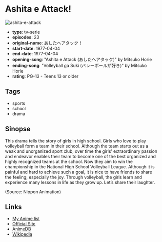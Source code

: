 # Ashita e Attack!

![ashita-e-attack](https://cdn.myanimelist.net/images/anime/5/8206.jpg)

-   **type**: tv-serie
-   **episodes**: 23
-   **original-name**: あしたへアタック！
-   **start-date**: 1977-04-04
-   **end-date**: 1977-04-04
-   **opening-song**: "Ashita e Attack (あしたへアタック)" by Mitsuko Horie
-   **ending-song**: "Volleyball ga Suki (バレーボールが好き)" by Mitsuko Horie
-   **rating**: PG-13 - Teens 13 or older

## Tags

-   sports
-   school
-   drama

## Sinopse

This drama tells the story of girls in high school. Girls who love to play volleyball form a team in their school. Although the team starts out as a weak and unorganized sport club, over time the girls’ extraordinary passion and endeavor enables their team to become one of the best organized and highly recognized teams at the school. Now they aim to win the championship in the National High School Volleyball League. Although it is painful and hard to achieve such a goal, it is nice to have friends to share the feeling, especially the joy. Through volleyball, the girls learn and experience many lessons in life as they grow up. Let’s share their laughter.

(Source: Nippon Animation)

## Links

-   [My Anime list](https://myanimelist.net/anime/4339/Ashita_e_Attack)
-   [Official Site](http://www.nippon-animation.co.jp/work/ashitahe_attack.html)
-   [AnimeDB](http://anidb.info/perl-bin/animedb.pl?show=anime&aid=3076)
-   [Wikipedia](http://en.wikipedia.org/wiki/Attack_on_Tomorrow)
